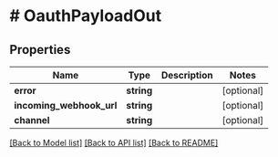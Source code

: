 # # OauthPayloadOut

## Properties

Name | Type | Description | Notes
------------ | ------------- | ------------- | -------------
**error** | **string** |  | [optional]
**incoming_webhook_url** | **string** |  | [optional]
**channel** | **string** |  | [optional]

[[Back to Model list]](../../README.md#models) [[Back to API list]](../../README.md#endpoints) [[Back to README]](../../README.md)

